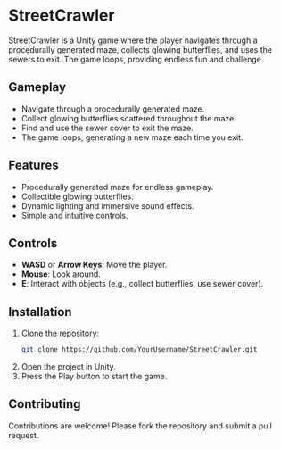 # StreetCrawler

StreetCrawler is a Unity game where the player navigates through a procedurally generated maze, collects glowing butterflies, and uses the sewers to exit. The game loops, providing endless fun and challenge.

## Gameplay

- Navigate through a procedurally generated maze.
- Collect glowing butterflies scattered throughout the maze.
- Find and use the sewer cover to exit the maze.
- The game loops, generating a new maze each time you exit.

## Features

- Procedurally generated maze for endless gameplay.
- Collectible glowing butterflies.
- Dynamic lighting and immersive sound effects.
- Simple and intuitive controls.

## Controls

- **WASD** or **Arrow Keys**: Move the player.
- **Mouse**: Look around.
- **E**: Interact with objects (e.g., collect butterflies, use sewer cover).

## Installation

1. Clone the repository:
    ```sh
    git clone https://github.com/YourUsername/StreetCrawler.git
    ```
2. Open the project in Unity.
3. Press the Play button to start the game.

## Contributing

Contributions are welcome! Please fork the repository and submit a pull request.